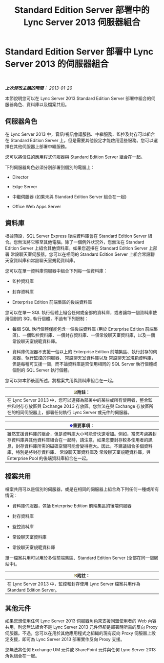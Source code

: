 ﻿---
title: Standard Edition Server 部署中的 Lync Server 2013 伺服器組合
TOCTitle: Standard Edition Server 部署中的伺服器組合
ms:assetid: 0763ffab-4fd6-463a-8e62-d97876b376d3
ms:mtpsurl: https://technet.microsoft.com/zh-tw/library/Gg398131(v=OCS.15)
ms:contentKeyID: 49289992
ms.date: 08/10/2015
mtps_version: v=OCS.15
ms.translationtype: HT
---

# Standard Edition Server 部署中 Lync Server 2013 的伺服器組合

 

_**上次修改主題的時間：** 2013-01-20_

本節說明您可以在 Lync Server 2013 Standard Edition Server 部署中組合的伺服器角色、資料庫以及檔案共用。

## 伺服器角色

在 Lync Server 2013 中，音訊/視訊會議服務、中繼服務、監控及封存可以組合在 Standard Edition Server 上，但是需要其他設定才能啟用這些服務。您可以選擇在其他伺服器上部署中繼服務。

您可以將信任的應用程式伺服器與 Standard Edition Server 組合在一起。

下列伺服器角色必須分別部署到個別的電腦上：

  - Director

  - Edge Server

  - 中繼伺服器 (如果未與 Standard Edition Server 組合在一起)

  - Office Web Apps Server

## 資料庫

根據預設，SQL Server Express 後端資料庫會在 Standard Edition Server 組合。您無法將它移至其他電腦。除了一個例外狀況外，您無法在 Standard Edition Server 上組合其他資料庫。如果您選擇在 Standard Edition Server 上部署 常設聊天室伺服器，您可以在相同的 Standard Edition Server 上組合常設聊天室資料庫和常設聊天室規範資料庫。

您可以在單一資料庫伺服器中組合下列每一個資料庫：

  - 監控資料庫

  - 封存資料庫

  - Enterprise Edition 前端集區的後端資料庫

您可以在單一 SQL 執行個體上組合任何或全部的資料庫，或者讓每一個資料庫使用個別的 SQL 執行個體，不過有下列限制：

  - 每個 SQL 執行個體僅能包含一個後端資料庫 (用於 Enterprise Edition 前端集區)、一個監控資料庫、一個封存資料庫、一個常設聊天室資料庫，以及一個常設聊天室規範資料庫。

  - 資料庫伺服器不支援一個以上的 Enterprise Edition 前端集區、執行封存的伺服器、執行監控的伺服器、 常設聊天室資料庫以及 常設聊天室規範資料庫，但是每種可支援一個，而不論資料庫是否使用相同的 SQL Server 執行個體或個別的 SQL Server 執行個體。

您可以如本節後面所述，將檔案共用與資料庫組合在一起。

<table>
<thead>
<tr class="header">
<th><img src="images/Gg398811.note(OCS.15).gif" title="note" alt="note" />附註：</th>
</tr>
</thead>
<tbody>
<tr class="odd">
<td>在 Lync Server 2013 中，您可以選擇為部署中的某些或所有使用者，整合監控和封存存放區與 Exchange 2013 存放區。您無法在與 Exchange 存放區所在的相同伺服器上，部署任何執行 Lync Server 或元件的伺服器。</td>
</tr>
</tbody>
</table>


<table>
<thead>
<tr class="header">
<th><img src="images/Gg412908.important(OCS.15).gif" title="important" alt="important" />重要事項：</th>
</tr>
</thead>
<tbody>
<tr class="odd">
<td>雖然支援資料庫的組合，但是資料庫大小可能會快速增加。例如，當您考慮將封存資料庫與其他資料庫組合在一起時，請注意，如果您要封存較多使用者的訊息，封存資料庫所需的磁碟空間可能會變得極大。因此，不建議組合多個資料庫，特別是將封存資料庫、 常設聊天室資料庫及 常設聊天室規範資料庫，與 Enterprise Pool 的後端資料庫組合在一起。</td>
</tr>
</tbody>
</table>


## 檔案共用

檔案共用可以是個別的伺服器，或是在相同的伺服器上組合為下列任何一種或所有情況：

  - 資料庫伺服器，包括 Enterprise Edition 前端集區的後端伺服器

  - 封存資料庫

  - 監控資料庫

  - 常設聊天室資料庫

  - 常設聊天室規範資料庫

單一檔案共用可以用於多個前端集區、Standard Edition Server (全部在同一個網站中)。

<table>
<thead>
<tr class="header">
<th><img src="images/Gg398811.note(OCS.15).gif" title="note" alt="note" />附註：</th>
</tr>
</thead>
<tbody>
<tr class="odd">
<td>在 Lync Server 2013 中，監控和封存使用 Lync Server 檔案共用作為 Standard Edition Server。</td>
</tr>
</tbody>
</table>


## 其他元件

如果您想使用任何 Lync Server 2013 伺服器角色來支援同盟使用者的 Web 內容共用，則您無法組合不是 Lync Server 2013 元件但卻是部署時所需的反向 Proxy 伺服器。不過，您可以在用於其他應用程式之組織的現有反向 Proxy 伺服器上設定支援，即可為 Lync Server 2013 部署實作反向 Proxy 支援。

您無法將任何 Exchange UM 元件或 SharePoint 元件與任何 Lync Server 2013 角色組合在一起。


